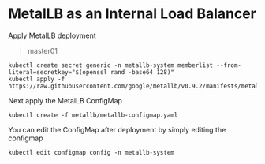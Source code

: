 # MetalLB as an Internal Load Balancer

Apply MetalLB deployment

> master01

```shell
kubectl create secret generic -n metallb-system memberlist --from-literal=secretkey="$(openssl rand -base64 128)"
kubectl apply -f https://raw.githubusercontent.com/google/metallb/v0.9.2/manifests/metallb.yaml
```

Next apply the MetalLB ConfigMap

```shell
kubectl create -f metallb/metallb-configmap.yaml
```

You can edit the ConfigMap after deployment by simply editing the configmap

```shell
kubectl edit configmap config -n metallb-system
```
